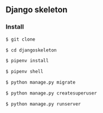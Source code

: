 ## Django skeleton

### Install

```bash
$ git clone

$ cd djangoskeleton

$ pipenv install

$ pipenv shell

$ python manage.py migrate

$ python manage.py createsuperuser

$ python manage.py runserver
```
